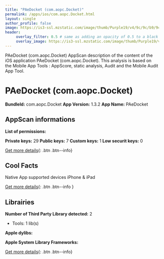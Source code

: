 ```yaml
---
title: "PAeDocket (com.aopc.Docket)"
permalink: /apps/ios/com.aopc.Docket.html
layout: single
author_profile: false
image: https://is3-ssl.mzstatic.com/image/thumb/Purple19/v4/9c/9c/b9/9c9cb9da-6ca6-cf8d-0a5a-8c1aa39ebee6/mzl.xodgdlqj.png/512x512bb.jpg
header: 
     overlay_filter: 0.5 # same as adding an opacity of 0.5 to a black background
     overlay_image: https://is3-ssl.mzstatic.com/image/thumb/Purple19/v4/9c/9c/b9/9c9cb9da-6ca6-cf8d-0a5a-8c1aa39ebee6/mzl.xodgdlqj.png/512x512bb.jpg
---
```

PAeDocket (com.aopc.Docket) AppScan description of the content of the iOS application PAeDocket (com.aopc.Docket). This analysis is based on the Mobile App Tools : AppScore, static analysis, Audit and the Mobile Audit App Tool.

# PAeDocket (com.aopc.Docket)

**BundleId:** com.aopc.Docket
**App Version:** 1.3.2
**App Name:** PAeDocket


## AppScan informations 

**List of permissions:** 
  
  
**Private keys:** 29
**Public keys:** 7
**Custom keys:** 1
**Low securit keys:** 0
  
[Get more details](/pricing.html){: .btn .btn--info}

## Cool Facts

Native App
supported devices iPhone & iPad
  
[Get more details](/pricing.html){: .btn .btn--info }

## Librairies 
**Number of Third Party Library detected:** 2
- Tools: 1 lib(s)


**Apple dylibs:**


**Apple System Library Frameworks:**


  
[Get more details](/pricing.html){: .btn .btn--info}

